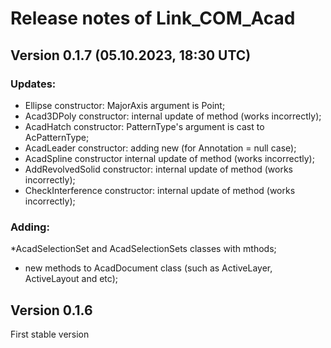 # Release notes of Link_COM_Acad

## Version 0.1.7 (05.10.2023, 18:30 UTC)

### Updates:

* Ellipse constructor: MajorAxis argument is Point;
* Acad3DPoly constructor: internal update of method (works incorrectly);
* AcadHatch constructor: PatternType's argument is cast to AcPatternType;
* AcadLeader constructor: adding new (for Annotation = null case);
* AcadSpline constructor internal update of method (works incorrectly);
* AddRevolvedSolid constructor: internal update of method (works incorrectly);
* CheckInterference constructor: internal update of method (works incorrectly);

### Adding:

*AcadSelectionSet and AcadSelectionSets classes with mthods;
* new methods to AcadDocument class (such as ActiveLayer, ActiveLayout and etc);

## Version 0.1.6

First stable version